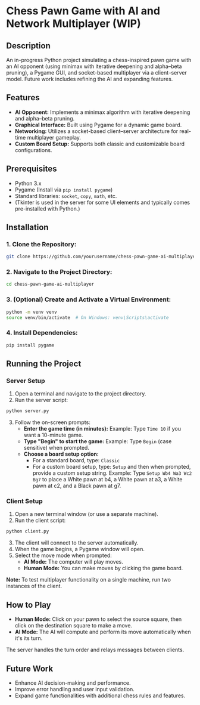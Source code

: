 # Chess Pawn Game with AI and Network Multiplayer (WIP)

## Description
An in-progress Python project simulating a chess-inspired pawn game with an AI opponent (using minimax with iterative deepening and alpha–beta pruning), a Pygame GUI, and socket-based multiplayer via a client–server model. Future work includes refining the AI and expanding features.

## Features
- **AI Opponent:** Implements a minimax algorithm with iterative deepening and alpha–beta pruning.
- **Graphical Interface:** Built using Pygame for a dynamic game board.
- **Networking:** Utilizes a socket-based client–server architecture for real-time multiplayer gameplay.
- **Custom Board Setup:** Supports both classic and customizable board configurations.

## Prerequisites
- Python 3.x
- Pygame (Install via `pip install pygame`)
- Standard libraries: `socket`, `copy`, `math`, etc.
- (Tkinter is used in the server for some UI elements and typically comes pre-installed with Python.)

## Installation

### 1. Clone the Repository:
```bash
git clone https://github.com/yourusername/chess-pawn-game-ai-multiplayer.git
```

### 2. Navigate to the Project Directory:
```bash
cd chess-pawn-game-ai-multiplayer
```

### 3. (Optional) Create and Activate a Virtual Environment:
```bash
python -m venv venv
source venv/bin/activate  # On Windows: venv\Scripts\activate
```

### 4. Install Dependencies:
```bash
pip install pygame
```

## Running the Project

### Server Setup
1. Open a terminal and navigate to the project directory.
2. Run the server script:
```bash
python server.py
```
3. Follow the on-screen prompts:
   - **Enter the game time (in minutes):**
     Example: Type `Time 10` if you want a 10-minute game.
   - **Type "Begin" to start the game:**
     Example: Type `Begin` (case sensitive) when prompted.
   - **Choose a board setup option:**
     - For a standard board, type: `Classic`
     - For a custom board setup, type: `Setup` and then when prompted, provide a custom setup string.
     Example: Type `Setup Wb4 Wa3 Wc2 Bg7` to place a White pawn at b4, a White pawn at a3, a White pawn at c2, and a Black pawn at g7.

### Client Setup
1. Open a new terminal window (or use a separate machine).
2. Run the client script:
```bash
python client.py
```
3. The client will connect to the server automatically.
4. When the game begins, a Pygame window will open.
5. Select the move mode when prompted:
   - **AI Mode:** The computer will play moves.
   - **Human Mode:** You can make moves by clicking the game board.

**Note:** To test multiplayer functionality on a single machine, run two instances of the client.

## How to Play
- **Human Mode:** Click on your pawn to select the source square, then click on the destination square to make a move.
- **AI Mode:** The AI will compute and perform its move automatically when it's its turn.

The server handles the turn order and relays messages between clients.

## Future Work
- Enhance AI decision-making and performance.
- Improve error handling and user input validation.
- Expand game functionalities with additional chess rules and features.


